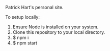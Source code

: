 Patrick Hart's personal site.


To setup locally:

1. Ensure Node is installed on your system.
2. Clone this repository to your local directory.
3. $ npm i
4. $ npm start